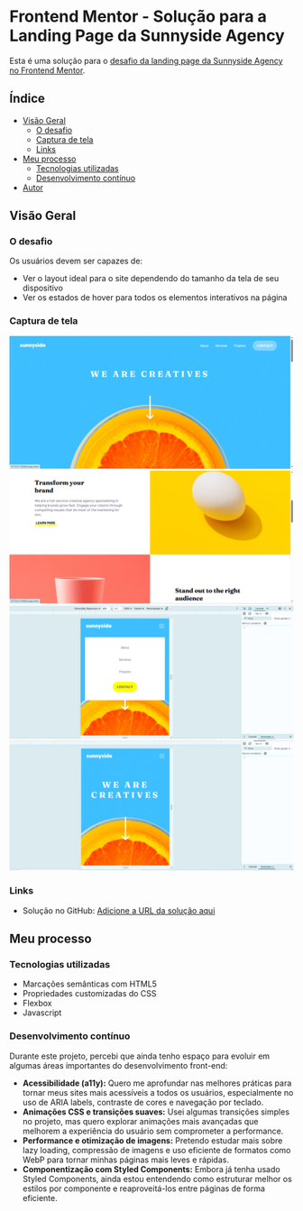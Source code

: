 # Frontend Mentor - Solução para a Landing Page da Sunnyside Agency

Esta é uma solução para o [desafio da landing page da Sunnyside Agency no Frontend Mentor](https://www.frontendmentor.io/challenges/sunnyside-agency-landing-page-7yVs3B6ef). 

## Índice

- [Visão Geral](#visão-geral)
  - [O desafio](#o-desafio)
  - [Captura de tela](#captura-de-tela)
  - [Links](#links)
- [Meu processo](#meu-processo)
  - [Tecnologias utilizadas](#tecnologias-utilizadas)
  - [Desenvolvimento contínuo](#desenvolvimento-contínuo)
- [Autor](#autor)



## Visão Geral

### O desafio

Os usuários devem ser capazes de:

- Ver o layout ideal para o site dependendo do tamanho da tela de seu dispositivo
- Ver os estados de hover para todos os elementos interativos na página

### Captura de tela

![](./screenshot/desktop.png)
![](./screenshot/desktop2.png)
![](./screenshot/mobile.png)
![](./screenshot/mobile2.png)

### Links

- Solução no GitHub: [Adicione a URL da solução aqui](https://github.com/frontend-mentor-projects-dhBarankievicz/Product-preview-card-component.git)

## Meu processo

### Tecnologias utilizadas

- Marcações semânticas com HTML5
- Propriedades customizadas do CSS
- Flexbox
- Javascript


### Desenvolvimento contínuo

Durante este projeto, percebi que ainda tenho espaço para evoluir em algumas áreas importantes do desenvolvimento front-end:

- **Acessibilidade (a11y):** Quero me aprofundar nas melhores práticas para tornar meus sites mais acessíveis a todos os usuários, especialmente no uso de ARIA labels, contraste de cores e navegação por teclado.
- **Animações CSS e transições suaves:** Usei algumas transições simples no projeto, mas quero explorar animações mais avançadas que melhorem a experiência do usuário sem comprometer a performance.
- **Performance e otimização de imagens:** Pretendo estudar mais sobre lazy loading, compressão de imagens e uso eficiente de formatos como WebP para tornar minhas páginas mais leves e rápidas.
- **Componentização com Styled Components:** Embora já tenha usado Styled Components, ainda estou entendendo como estruturar melhor os estilos por componente e reaproveitá-los entre páginas de forma eficiente.


